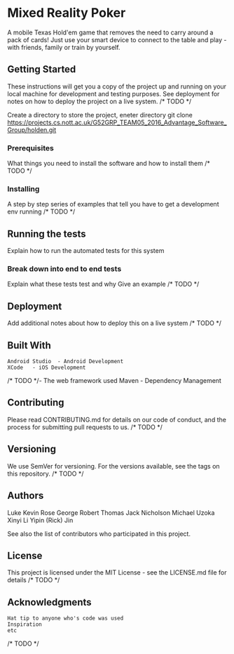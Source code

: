 # Mixed Reality Poker

A mobile Texas Hold'em game that removes the need to carry around a pack of cards! Just use your smart device to connect to the table and play - with friends, family or train by yourself.
## Getting Started

These instructions will get you a copy of the project up and running on your local machine for development and testing purposes. See deployment for notes on how to deploy the project on a live system.
/* TODO */

Create a directory to store the project, eneter directory
    git clone https://projects.cs.nott.ac.uk/G52GRP_TEAM05_2016_Advantage_Software_Group/holden.git

### Prerequisites
What things you need to install the software and how to install them
/* TODO */

### Installing
A step by step series of examples that tell you have to get a development env running
/* TODO */

## Running the tests

Explain how to run the automated tests for this system
### Break down into end to end tests
Explain what these tests test and why
Give an example
/* TODO */

## Deployment
Add additional notes about how to deploy this on a live system
/* TODO */

## Built With

    Android Studio	- Android Development
    XCode	- iOS Development
/* TODO */- The web framework used
    Maven - Dependency Management

## Contributing

Please read CONTRIBUTING.md for details on our code of conduct, and the process for submitting pull requests to us.
/* TODO */

## Versioning

We use SemVer for versioning. For the versions available, see the tags on this repository.
/* TODO */

## Authors
Luke Kevin Rose
George Robert Thomas
Jack Nicholson
Michael Uzoka
Xinyi Li
Yipin (Rick) Jin

See also the list of contributors who participated in this project.
## License
This project is licensed under the MIT License - see the LICENSE.md file for details
/* TODO */

## Acknowledgments
    Hat tip to anyone who's code was used
    Inspiration
    etc
/* TODO */
